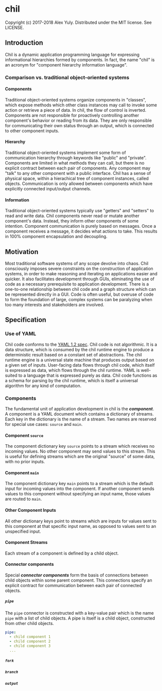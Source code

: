 # chil

Copyright (c) 2017-2018 Alex Yuly. Distributed under the MIT license. See LICENSE.

## Introduction

Chil is a dynamic application programming language for expressing informational hierarchies formed by components. In fact, the name "chil" is an acronym for "component hierarchy information language".

### Comparison vs. traditional object-oriented systems

#### Components

Traditional object-oriented systems organize components in "classes", which expose methods which other class instances may call to invoke some action or retrieve a piece of data. In chil, the flow of control is inverted. Components are not responsible for proactively controlling another component's behavior or reading from its data. They are only responsible for communicating their own status through an output, which is connected to other component inputs.

#### Hierarchy

Traditional object-oriented systems implement some form of communication hierarchy through keywords like "public" and "private". Components are limited in what methods they can call, but there is no explicit contract between each pair of components. Any component may "talk" to any other component with a public interface. Chil has a sense of physical space, within a hierachical tree of component instances, called objects. Communication is only allowed between components which have explicitly connected input/output channels.

#### Information

Traditional object-oriented systems typically use "getters" and "setters" to read and write data. Chil components never read or mutate another component's data. Instead, they inform other components of some intention. Component communication is purely based on messages. Once a component receives a message, it decides what actions to take. This results in 100% component encapsulation and decoupling.

## Motivation

Most traditional software systems of any scope devolve into chaos. Chil consciously imposes severe constraints on the construction of application systems, in order to make reasoning and iterating on applications easier and quicker. It also facilitates development through GUIs, eliminating the use of code as a necessary prerequisite to application development. There is a one-to-one relationship between chil code and a graph structure which can be represented directly in a GUI. Code is often useful, but overuse of code to form the foundation of large, complex systems can be paralyzing when too many interests and stakeholders are involved.

## Specification

### Use of YAML

Chil code conforms to the [YAML 1.2 spec](http://yaml.org/spec/1.2/spec.html). Chil code is not algorithmic. It is a data structure, which is consumed by the chil runtime engine to produce a deterministic result based on a constant set of abstractions. The chil runtime engine is a universal state machine that produces output based on a given set of inputs. User-facing data flows through chil code, which itself is expressed as data, which flows through the chil runtime. YAML is well-suited to a language that is expressed purely as data. Chil code functions as a schema for parsing by the chil runtime, which is itself a universal algorithm for any kind of computation.

### Components

The fundamental unit of application development in chil is the ***component***. A component is a YAML document which contains a dictionary of streams. Each key in the dictionary is the name of a stream. Two names are reserved for special use cases: `source` and `main`.

#### Component `source`

The component dictionary key `source` points to a stream which receives no incoming values. No other component may send values to this stream. This is useful for defining streams which are the original "source" of some data, with no prior inputs.

#### Component `main`

The component dictionary key `main` points to a stream which is the default input for incoming values into the component. If another component sends values to this component without specifying an input name, those values are routed to `main`. 

#### Other Component Inputs

All other dictionary keys point to streams which are inputs for values sent to this component at that specific input name, as opposed to values sent to an unspecified input.

#### Component Streams

Each stream of a component is defined by a child object.

#### Connector components

Special ***connector components*** form the basis of connections between child objects within some parent component. This connections specify an explicit contract for communication between each pair of connected objects.

##### `pipe`

The `pipe` connector is constructed with a key-value pair which is the name `pipe` with a list of child objects. A pipe is itself is a child object, constructed from other child objects.

```yml
pipe:
  - child component 1
  - child component 2
  - child component 3
  ...
```

##### `fork`

##### `branch`

##### `output`
